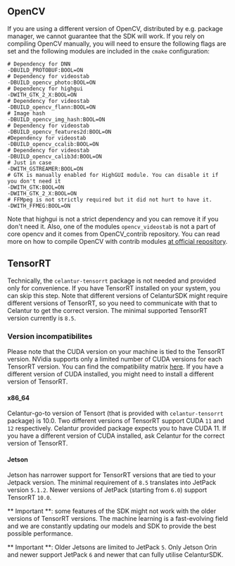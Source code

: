 ## OpenCV

If you are using a different version of OpenCV, distributed by e.g. package manager, we cannot guarantee that the SDK will work. If you rely on compiling OpenCV manually, you will need to ensure the following flags are set and the following modules are included in the `cmake` configuration:

```
# Dependency for DNN
-DBUILD_PROTOBUF:BOOL=ON 
# Dependency for videostab
-DBUILD_opencv_photo:BOOL=ON 
# Dependency for highgui
-DWITH_GTK_2_X:BOOL=ON 
# Dependency for videostab
-DBUILD_opencv_flann:BOOL=ON 
# Image hash
-DBUILD_opencv_img_hash:BOOL=ON 
# Dependency for videostab
-DBUILD_opencv_features2d:BOOL=ON 
#Dependency for videostab
-DBUILD_opencv_ccalib:BOOL=ON 
# Dependency for videostab
-DBUILD_opencv_calib3d:BOOL=ON 
# Just in case
-DWITH_GSTREAMER:BOOL=ON
# GTK is manually enabled for HighGUI module. You can disable it if you don't need it
-DWITH_GTK:BOOL=ON
-DWITH_GTK_2_X:BOOL=ON
# FFMpeg is not strictly required but it did not hurt to have it.
-DWITH_FFMEG:BOOL=ON
```

Note that highgui is not a strict dependency and you can remove it if you don't need it. Also, one of the modules `opencv_videostab` is not a part of core opencv and it comes from OpenCV_contrib repository. You can read more on how to compile OpenCV with contrib modules [at official repository](https://github.com/opencv/opencv_contrib).

## TensorRT
Technically, the `celantur-tensorrt` package is not needed and provided only for convenience. If you have TensorRT installed on your system, you can skip this step. Note that different versions of CelanturSDK might require different versions of TensorRT, so you need to communicate with that to Celantur to get the correct version. The minimal supported TensorRT version currently is `8.5`. 


### Version incompatibilites
Please note that the CUDA version on your machine is tied to the TensorRT version. NVidia supports only a limited number of CUDA versions for each TensorRT version. You can find the compatibility matrix [here](https://docs.nvidia.com/deeplearning/tensorrt/support-matrix/index.html). If you have a different version of CUDA installed, you might need to install a different version of TensorRT.

#### x86_64
Celantur-go-to version of Tensort (that is provided with `celantur-tensorrt` package) is 10.0. Two different versions of TensorRT support CUDA `11` and `12` respectively. Celantur provided package expects you to have CUDA 11. If you have a different version of CUDA installed, ask Celantur for the correct version of TensorRT.
#### Jetson
Jetson has narrower support for TensorRT versions that are tied to your Jetpack version. The minimal requirement of `8.5` translates into JetPack version `5.1.2`. Newer versions of JetPack (starting from `6.0`) support TensorRT `10.0`. 

** Important **: some features of the SDK might not work with the older versions of TensorRT versions. The machine learning is a fast-evolving field and we are constantly updating our models and SDK to provide the best possible performance.

** Important **: Older Jetsons are limited to JetPack `5`. Only Jetson Orin and newer support JetPack `6` and newer that can fully utilise CelanturSDK.